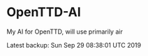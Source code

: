 # OpenTTD-AI
My AI for OpenTTD, will use primarily air

Latest backup: Sun Sep 29 08:38:01 UTC 2019
